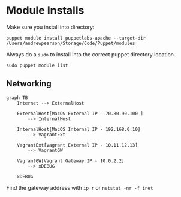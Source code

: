 # Module Installs

Make sure you install into directory:

```
puppet module install puppetlabs-apache --target-dir /Users/andrewpearson/Storage/Code/Puppet/modules 
```

Always do a `sudo` to install into the correct puppet directory location.
```
sudo puppet module list
```

## Networking

```mermaid
graph TB
	Internet --> ExternalHost
	
	ExternalHost[MacOS External IP - 70.80.90.100 ] 
		--> InternalHost
		
	InternalHost[MacOS Internal IP - 192.168.0.10] 
		--> VagrantExt
	
	VagrantExt[Vagrant External IP - 10.11.12.13] 
		--> VagrantGW
		
	VagrantGW[Vagrant Gateway IP - 10.0.2.2]
		--> xDEBUG
		
	xDEBUG
```

Find the gateway address with `ip r` or `netstat -nr -f inet`



